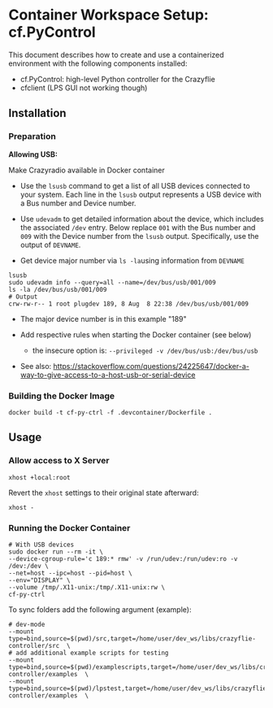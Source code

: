 # Container Workspace Setup: cf.PyControl

This document describes how to create and use a containerized environment with the following components installed:

- cf.PyControl: high-level Python controller for the Crazyflie
-  cfclient (LPS GUI not working though)

## Installation

### Preparation

**Allowing USB:**

Make Crazyradio available in Docker container

- Use the `lsusb` command to get a list of all USB devices connected to your system. Each line in the `lsusb` output represents a USB device with a Bus number and Device number.

- Use `udevadm` to get detailed information about the device, which includes the associated `/dev` entry.
  Below replace `001` with the Bus number and `009` with the Device number from the `lsusb` output. Specifically, use the output of `DEVNAME`.
- Get device major number via `ls -la`using information from `DEVNAME`

```shell
lsusb
sudo udevadm info --query=all --name=/dev/bus/usb/001/009
ls -la /dev/bus/usb/001/009
# Output
crw-rw-r-- 1 root plugdev 189, 8 Aug  8 22:38 /dev/bus/usb/001/009
```

- The major device number is in this example "189"
  
- Add respective rules when starting the Docker container (see below)
  - the insecure option is: `--privileged -v /dev/bus/usb:/dev/bus/usb`

- See also: https://stackoverflow.com/questions/24225647/docker-a-way-to-give-access-to-a-host-usb-or-serial-device

### Building the Docker Image

```shell
docker build -t cf-py-ctrl -f .devcontainer/Dockerfile .
```

## Usage

### Allow access to X Server

```shell
xhost +local:root
```

Revert the `xhost` settings to their original state afterward:

```shell
xhost -
```

### Running the Docker Container

```shell
# With USB devices
sudo docker run --rm -it \
--device-cgroup-rule='c 189:* rmw' -v /run/udev:/run/udev:ro -v /dev:/dev \
--net=host --ipc=host --pid=host \
--env="DISPLAY" \
--volume /tmp/.X11-unix:/tmp/.X11-unix:rw \
cf-py-ctrl
```

To sync folders add the following argument (example):

```shell
# dev-mode
--mount type=bind,source=$(pwd)/src,target=/home/user/dev_ws/libs/crazyflie-controller/src  \
# add additional example scripts for testing
--mount type=bind,source=$(pwd)/examplescripts,target=/home/user/dev_ws/libs/crazyflie-controller/examples  \
--mount type=bind,source=$(pwd)/lpstest,target=/home/user/dev_ws/libs/crazyflie-controller/examples  \
```


